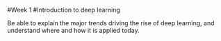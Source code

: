 #Week 1
#Introduction to deep learning

Be able to explain the major trends driving the rise of deep learning, and understand where and how it is applied today.
